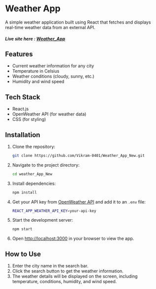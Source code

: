 # Weather App

A simple weather application built using React that fetches and displays real-time weather data from an external API.

##### Live site here : [Weather_App](https://weatherapp-one-gamma.vercel.app/)


## Features

- Current weather information for any city
- Temperature in Celsius
- Weather conditions (cloudy, sunny, etc.)
- Humidity and wind speed

## Tech Stack

- React.js
- OpenWeather API (for weather data)
- CSS (for styling)

## Installation

1. Clone the repository:
    ```bash
    git clone https://github.com/Vikram-0401/Weather_App_New.git
    ```

2. Navigate to the project directory:
    ```bash
    cd weather_App_New
    ```

3. Install dependencies:
    ```bash
    npm install
    ```

4. Get your API key from [OpenWeather API](https://openweathermap.org/api) and add it to an `.env` file:
    ```bash
    REACT_APP_WEATHER_API_KEY=your-api-key
    ```

5. Start the development server:
    ```bash
    npm start
    ```

6. Open [http://localhost:3000](http://localhost:3000) in your browser to view the app.

## How to Use

1. Enter the city name in the search bar.
2. Click the search button to get the weather information.
3. The weather details will be displayed on the screen, including temperature, conditions, humidity, and wind speed.




















